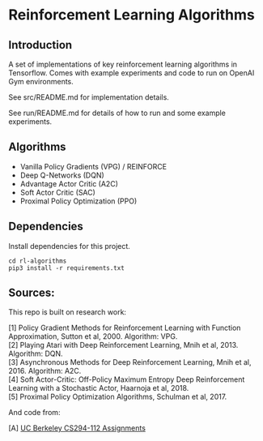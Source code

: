 # Reinforcement Learning Algorithms

## Introduction

A set of implementations of key reinforcement learning algorithms in Tensorflow. Comes with 
example experiments and code to run on OpenAI Gym environments.

See src/README.md for implementation details. 

See run/README.md for details of how to run and some example experiments.

## Algorithms

* Vanilla Policy Gradients (VPG) / REINFORCE
* Deep Q-Networks (DQN)
* Advantage Actor Critic (A2C)
* Soft Actor Critic (SAC)
* Proximal Policy Optimization (PPO)

## Dependencies

Install dependencies for this project.

```
cd rl-algorithms
pip3 install -r requirements.txt
```

## Sources:

This repo is built on research work:

[1] Policy Gradient Methods for Reinforcement Learning with Function Approximation, Sutton et al, 2000. Algorithm: VPG.<br/>
[2] Playing Atari with Deep Reinforcement Learning, Mnih et al, 2013. Algorithm: DQN.<br/>
[3] Asynchronous Methods for Deep Reinforcement Learning, Mnih et al, 2016. Algorithm: A2C. <br/>
[4] Soft Actor-Critic: Off-Policy Maximum Entropy Deep Reinforcement Learning with a Stochastic Actor, 
Haarnoja et al, 2018. <br/>
[5] Proximal Policy Optimization Algorithms, Schulman et al, 2017. <br/>

And code from:

[A] [UC Berkeley CS294-112 Assignments](https://github.com/berkeleydeeprlcourse/homework)